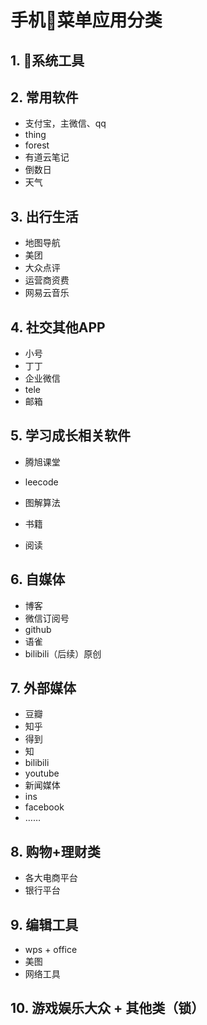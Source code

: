 # 

# 手机📱菜单应用分类

## 1. 🔨系统工具

## 2. 常用软件

- 支付宝，主微信、qq
- thing
- forest
- 有道云笔记
- 倒数日
- 天气

## 3. 出行生活

- 地图导航
- 美团
- 大众点评
- 运营商资费
- 网易云音乐

## 4. 社交其他APP

- 小号
- 丁丁
- 企业微信
- tele
- 邮箱

## 5. 学习成长相关软件

- 腾旭课堂

- leecode
- 图解算法
- 书籍
- 阅读

## 6. 自媒体

- 博客
- 微信订阅号
- github
- 语雀
- bilibili（后续）原创

## 7. 外部媒体

- 豆瓣
- 知乎
- 得到
- 知
- bilibili
- youtube
- 新闻媒体
- ins
- facebook
- ……

## 8. 购物+理财类

- 各大电商平台
- 银行平台

## 9. 编辑工具

- wps + office
- 美图
- 网络工具

## 10. 游戏娱乐大众 + 其他类（锁）


